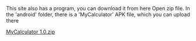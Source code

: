 This site also has a program, you can download it from here
Open zip file. In the 'android' folder, there is a 'MyCalculator' APK file, which you can upload there

[MyCalculator 1.0.zip](https://github.com/sadiqmustafayev/calculator-web-site/files/14576925/MyCalculator.1.0.zip)

